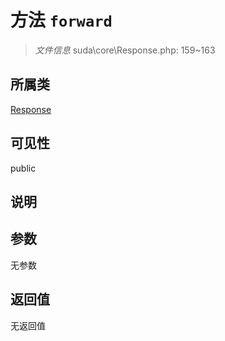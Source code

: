 # 方法 `forward`

> *文件信息* suda\core\Response.php: 159~163

## 所属类 

[Response](../Response.md)

## 可见性

public

## 说明



## 参数


无参数


## 返回值

无返回值
